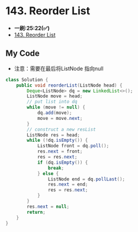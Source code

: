 # 143. Reorder List
* **一刷:25:22(✅)**
* [143. Reorder List](https://leetcode.com/problems/reorder-list/)

## My Code
* 注意：需要在最后将ListNode 指向null
``` java
class Solution {
    public void reorderList(ListNode head) {
        Deque<ListNode> dq = new LinkedList<>();
        ListNode move = head;
        // put list into dq
        while (move != null) {
            dq.add(move);
            move = move.next;
        }
        // construct a new resList
        ListNode res = head;
        while (!dq.isEmpty()) {
            ListNode front = dq.poll();
            res.next = front;
            res = res.next;
            if (dq.isEmpty()) {
                break;
            } else {
                ListNode end = dq.pollLast();
                res.next = end;
                res = res.next;
            }
        }
        res.next = null;
        return;
    }
}
```